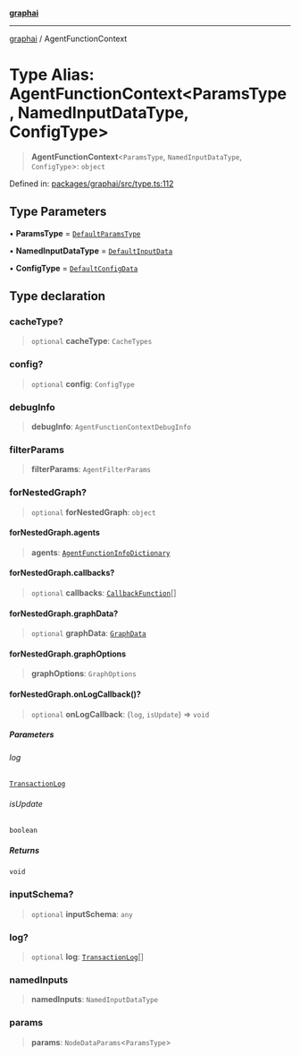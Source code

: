 [**graphai**](../README.md)

***

[graphai](../globals.md) / AgentFunctionContext

# Type Alias: AgentFunctionContext\<ParamsType, NamedInputDataType, ConfigType\>

> **AgentFunctionContext**\<`ParamsType`, `NamedInputDataType`, `ConfigType`\>: `object`

Defined in: [packages/graphai/src/type.ts:112](https://github.com/kawamataryo/graphai/blob/dd469fabd8a117a70d995bd5597c959177f9738c/packages/graphai/src/type.ts#L112)

## Type Parameters

• **ParamsType** = [`DefaultParamsType`](DefaultParamsType.md)

• **NamedInputDataType** = [`DefaultInputData`](DefaultInputData.md)

• **ConfigType** = [`DefaultConfigData`](DefaultConfigData.md)

## Type declaration

### cacheType?

> `optional` **cacheType**: `CacheTypes`

### config?

> `optional` **config**: `ConfigType`

### debugInfo

> **debugInfo**: `AgentFunctionContextDebugInfo`

### filterParams

> **filterParams**: `AgentFilterParams`

### forNestedGraph?

> `optional` **forNestedGraph**: `object`

#### forNestedGraph.agents

> **agents**: [`AgentFunctionInfoDictionary`](AgentFunctionInfoDictionary.md)

#### forNestedGraph.callbacks?

> `optional` **callbacks**: [`CallbackFunction`](CallbackFunction.md)[]

#### forNestedGraph.graphData?

> `optional` **graphData**: [`GraphData`](GraphData.md)

#### forNestedGraph.graphOptions

> **graphOptions**: `GraphOptions`

#### forNestedGraph.onLogCallback()?

> `optional` **onLogCallback**: (`log`, `isUpdate`) => `void`

##### Parameters

###### log

[`TransactionLog`](../classes/TransactionLog.md)

###### isUpdate

`boolean`

##### Returns

`void`

### inputSchema?

> `optional` **inputSchema**: `any`

### log?

> `optional` **log**: [`TransactionLog`](../classes/TransactionLog.md)[]

### namedInputs

> **namedInputs**: `NamedInputDataType`

### params

> **params**: `NodeDataParams`\<`ParamsType`\>
